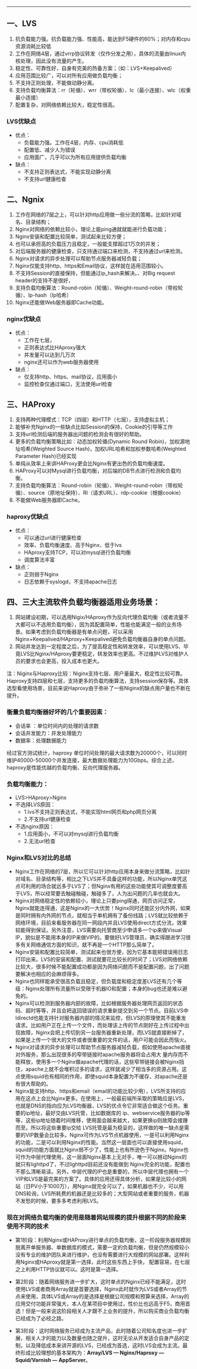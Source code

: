 <!-- toc --> 

* * * * *

## 一、LVS
1. 抗负载能力强。抗负载能力强、性能高，能达到F5硬件的60%；对内存和cpu资源消耗比较低
2. 工作在网络4层，通过vrrp协议转发（仅作分发之用），具体的流量由linux内核处理，因此没有流量的产生。
3. 稳定性、可靠性好，自身有完美的热备方案；（如：LVS+Keepalived）
4. 应用范围比较广，可以对所有应用做负载均衡；
5. 不支持正则处理，不能做动静分离。
6. 支持负载均衡算法：rr（轮循）、wrr（带权轮循）、lc（最小连接）、wlc（权重最小连接）
7. 配置复杂，对网络依赖比较大，稳定性很高。

### LVS优缺点
* 优点：
    * 负载能力强。工作在4层，内存、cpu消耗低
    * 配置低、减少人为错误
    * 应用面广，几乎可以为所有应用提供负载均衡
* 缺点：
    * 不支持正则表达式，不能实现动静分离
    * 不支持url健康检查

## 二、Ngnix
1. 工作在网络的7层之上，可以针对http应用做一些分流的策略，比如针对域名、目录结构；
2. Nginx对网络的依赖比较小，理论上能ping通就就能进行负载功能；
3. Nginx安装和配置比较简单，测试起来比较方便；
4. 也可以承担高的负载压力且稳定，一般能支撑超过1万次的并发；
5. 对后端服务器的健康检查，只支持通过端口来检测，不支持通过url来检测。
6. Nginx对请求的异步处理可以帮助节点服务器减轻负载；
7. Nginx仅能支持http、https和Email协议，这样就在适用范围较小。
8. 不支持Session的直接保持，但能通过ip_hash来解决。、对Big request header的支持不是很好，
9. 支持负载均衡算法：Round-robin（轮循）、Weight-round-robin（带权轮循）、Ip-hash（Ip哈希）
10. Nginx还能做Web服务器即Cache功能。

### nginx优缺点
* 优点：
    * 工作在七层，
    * 正则表达式比HAproxy强大
    * 并发量可以达到几万次
    * nginx还可以作为web服务器使用
* 缺点：
    * 仅支持http、https、mail协议，应用面小
    * 监控检查仅通过端口，无法使用url检查

## 三、HAProxy
1. 支持两种代理模式：TCP（四层）和HTTP（七层），支持虚拟主机；
2. 能够补充Nginx的一些缺点比如Session的保持，Cookie的引导等工作
3. 支持url检测后端的服务器出问题的检测会有很好的帮助。
4. 更多的负载均衡策略比如：动态加权轮循(Dynamic Round Robin)，加权源地址哈希(Weighted Source Hash)，加权URL哈希和加权参数哈希(Weighted Parameter Hash)已经实现
5. 单纯从效率上来讲HAProxy更会比Nginx有更出色的负载均衡速度。
6. HAProxy可以对Mysql进行负载均衡，对后端的DB节点进行检测和负载均衡。
7. 支持负载均衡算法：Round-robin（轮循）、Weight-round-robin（带权轮循）、source（原地址保持）、RI（请求URL）、rdp-cookie（根据cookie）
8. 不能做Web服务器即Cache。

### haproxy优缺点
* 优点：
    * 可以通过url进行健康检查
    * 效率、负载均衡速度、高于Nginx、低于lvs
    * HAproxy支持TCP，可以对mysql进行负载均衡
    * 调度算法丰富
* 缺点：
    * 正则弱于Nginx
    * 日志依赖于syslogd，不支持apache日志

## 四、三大主流软件负载均衡器适用业务场景：
1. 网站建设初期，可以选用Nigix/HAproxy作为反向代理负载均衡（或者流量不大都可以不选用负载均衡），因为其配置简单，性能也能满足一般的业务场景。如果考虑到负载均衡器是有单点问题，可以采用Nginx+Keepalived/HAproxy+Keepalived避免负载均衡器自身的单点问题。
2. 网站并发达到一定程度之后，为了提高稳定性和转发效率，可以使用LVS、毕竟LVS比Nginx/HAproxy要更稳定，转发效率也更高。不过维护LVS对维护人员的要求也会更高，投入成本也更大。

注：Niginx与Haproxy比较：Niginx支持七层、用户量最大，稳定性比较可靠。Haproxy支持四层和七层，支持更多的负载均衡算法，支持session保存等。具体选型看使用场景，目前来说Haproxy由于弥补了一些Niginx的缺点用户量也不断在提升。


### 衡量负载均衡器好坏的几个重要因素：
* 会话率 ：单位时间内的处理的请求数
* 会话并发能力：并发处理能力
* 数据率：处理数据能力

经过官方测试统计，haproxy 单位时间处理的最大请求数为20000个，可以同时维护40000-50000个并发连接，最大数据处理能力为10Gbps。综合上述，haproxy是性能优越的负载均衡、反向代理服务器。

### 负载均衡能力：
* LVS>HAproxy>Nginx
* 不选择LVS原因：
    * 1.lvs不支持正则表达式，不能实现html网页和php网页分离
    * 2.不支持url健康检查
* 不选nginx原因：
    * 1.应用面小，不可以对mysql进行负载均衡
    * 2.无法url检查

### Nginx和LVS对比的总结
* Nginx工作在网络的7层，所以它可以针对http应用本身来做分流策略，比如针对域名、目录结构等，相比之下LVS并不具备这样的功能，所以Nginx单凭这点可利用的场合就远多于LVS了；但Nginx有用的这些功能使其可调整度要高于LVS，所以经常要去触碰触碰，触碰多了，人为出问题的几率也就会大。
* Nginx对网络稳定性的依赖较小，理论上只要ping得通，网页访问正常，Nginx就能连得通，这是Nginx的一大优势！Nginx同时还能区分内外网，如果是同时拥有内外网的节点，就相当于单机拥有了备份线路；LVS就比较依赖于网络环境，目前来看服务器在同一网段内并且LVS使用direct方式分流，效果较能得到保证。另外注意，LVS需要向托管商至少申请多一个ip来做Visual IP，貌似是不能用本身的IP来做VIP的。要做好LVS管理员，确实得跟进学习很多有关网络通信方面的知识，就不再是一个HTTP那么简单了。
* Nginx安装和配置比较简单，测试起来也很方便，因为它基本能把错误用日志打印出来。LVS的安装和配置、测试就要花比较长的时间了；LVS对网络依赖比较大，很多时候不能配置成功都是因为网络问题而不是配置问题，出了问题要解决也相应的会麻烦得多。
* Nginx也同样能承受很高负载且稳定，但负载度和稳定度差LVS还有几个等级：Nginx处理所有流量所以受限于机器IO和配置；本身的bug也还是难以避免的。
* Nginx可以检测到服务器内部的故障，比如根据服务器处理网页返回的状态码、超时等等，并且会把返回错误的请求重新提交到另一个节点。目前LVS中 ldirectd也能支持针对服务器内部的情况来监控，但LVS的原理使其不能重发请求。比如用户正在上传一个文件，而处理该上传的节点刚好在上传过程中出现故障，Nginx会把上传切到另一台服务器重新处理，而LVS就直接断掉了，如果是上传一个很大的文件或者很重要的文件的话，用户可能会因此而恼火。
* Nginx对请求的异步处理可以帮助节点服务器减轻负载，假如使用apache直接对外服务，那么出现很多的窄带链接时apache服务器将会占用大 量内存而不能释放，使用多一个Nginx做apache代理的话，这些窄带链接会被Nginx挡住，apache上就不会堆积过多的请求，这样就减少了相当多的资源占用。这点使用squid也有相同的作用，即使squid本身配置为不缓存，对apache还是有很大帮助的。
* Nginx能支持http、https和email（email的功能比较少用），LVS所支持的应用在这点上会比Nginx更多。在使用上，一般最前端所采取的策略应是LVS，也就是DNS的指向应为LVS均衡器，LVS的优点令它非常适合做这个任务。重要的ip地址，最好交由LVS托管，比如数据库的 ip、webservice服务器的ip等等，这些ip地址随着时间推移，使用面会越来越大，如果更换ip则故障会接踵而至。所以将这些重要ip交给 LVS托管是最为稳妥的，这样做的唯一缺点是需要的VIP数量会比较多。Nginx可作为LVS节点机器使用，一是可以利用Nginx的功能，二是可以利用Nginx的性能。当然这一层面也可以直接使用squid，squid的功能方面就比Nginx弱不少了，性能上也有所逊色于Nginx。Nginx也可作为中层代理使用，这一层面Nginx基本上无对手，唯一可以撼动Nginx的就只有lighttpd了，不过lighttpd目前还没有能做到 Nginx完全的功能，配置也不那么清晰易读。另外，中层代理的IP也是重要的，所以中层代理也拥有一个VIP和LVS是最完美的方案了。具体的应用还得具体分析，如果是比较小的网站（日PV小于1000万），用Nginx就完全可以了，如果机器也不少，可以用DNS轮询，LVS所耗费的机器还是比较多的；大型网站或者重要的服务，机器不发愁的时候，要多多考虑利用LVS。


### 现在对网络负载均衡的使用是随着网站规模的提升根据不同的阶段来使用不同的技术

* 第1阶段：利用Nginx或HAProxy进行单点的负载均衡，这一阶段服务器规模刚脱离开单服务器、单数据库的模式，需要一定的负载均衡，但是仍然规模较小没有专业的维护团队来进行维护，也没有需要进行大规模的网站部署。这样利用Nginx或HAproxy就是第一选择，此时这些东西上手快， 配置容易，在七层之上利用HTTP协议就可以。这时是第一选择。

* 第2阶段：随着网络服务进一步扩大，这时单点的Nginx已经不能满足，这时使用LVS或者商用Array就是首要选择，Nginx此时就作为LVS或者Array的节点来使用，具体LVS或Array的是选择是根据公司规模和预算来选择，Array的应用交付功能非常强大，本人在某项目中使用过，性价比也远高于F5，商用首选！但是一般来说这阶段相关人才跟不上业务的提升，所以购买商业负载均衡已经成为了必经之路。

* 第3阶段：这时网络服务已经成为主流产品，此时随着公司知名度也进一步扩展，相关人才的能力以及数量也随之提升，这时无论从开发适合自身产品的定制，以及降低成本来讲开源的LVS，已经成为首选，这时LVS会成为主流。最终形成比较理想的基本架构为：**Array/LVS — Nginx/Haproxy — Squid/Varnish — AppServer**。
